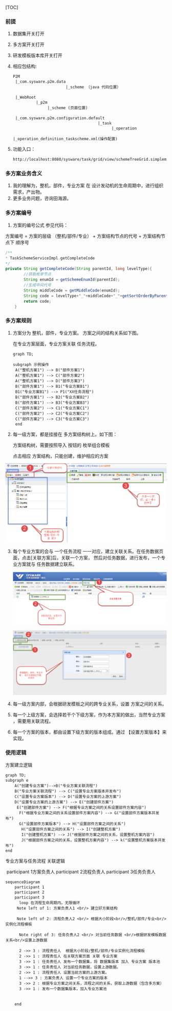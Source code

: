 [TOC]



### 前提

1. 数据集开关打开

2. 多方案开关打开

3. 研发模板版本库开关打开

4. 相应包结构:

   ```
   P2M
    |_com.sysware.p2m.data
                          |_scheme （java 代码位置）
                          
    |_WebRoot
             |_p2m
                  |_scheme (页面位置)
                  
    |_com.sysware.p2m.configuration.default
    									|_task
    										  |_operation
                                    |_operation_definition_taskscheme.xml(操作配置)
   ```

   

5. 功能入口：

   ```html
   http://localhost:8080/sysware/task/grid/view/schemeTreeGrid.simplemesh?navigationHandlerBeanName=singleMenuHandler&UUIDTOKEN=201808201114000005734182b98e7d2f4de6adea&id=2018070316442700054217763115a86f4f99985d&taskId=2018070316442700054217763115a86f4f99985d&rootId=2018070316442700054217763115a86f4f99985d&currentMenuId=2-1-1-1&UUIDTOKEN=201808201114000005734182b98e7d2f4de6adea&currentMenuId=2-1-1-1
   ```

   

   

   

### 多方案业务含义

1.  我的理解为，整机，部件，专业方案 在 设计发动机的生命周期中，进行组织需求，产出物。
2.  更多业务问题，咨询田海源。



### 多方案编号

1.  方案的编号公式   参见代码：

   方案编号 = 方案的层级 （整机/部件/专业） + 方案结构节点的代号 + 方案结构节点下 顺序号

   ```java
   /**
   * TaskSchemeServiceImpl.getCompleteCode
   */ 
   private String getCompleteCode(String parentId, long levelType){
           //获取枚举节点
           String enumId = getSchemeEnumId(parentId);
           //生成中间代号
           String middleCode = getMiddleCode(enumId);
           String code = levelType+"_"+middleCode+"_"+getSortOrderByParentId(parentId);
           return code;
       }
   ```

   

   





### 多方案规则

1. 方案分为 整机，部件，专业方案。 方案之间的结构关系如下图。

   在专业方案层面，专业方案关联 任务流程。




   ```mermaid
   graph TD;
   
   subgraph 示例操作
    A("整机方案1") --> B("部件方案1") 
    A("整机方案1") --> C("部件方案2") 
    A("整机方案1") --> D("部件方案3") 
    B("部件方案1") --> B1("专业方案B1")
    B1("专业方案B1") --> P1("XX任务流程")
    B("部件方案1") --> B2("专业方案B2")
    B("部件方案1") --> B3("专业方案B3")
    C("部件方案2") --> C1("专业方案C1")
    C("部件方案2") --> C2("专业方案C2")
    C("部件方案2") --> C3("专业方案C3")
    end
   ```

   

2. 每一级方案，都是挂接在 多方案结构树上。如下图：

   方案结构树，需要按照导入 按钮的 枚举组合模板

   点击相应 方案结构，只能创建，维护相应的方案

   

![多方案结构](1.png)

3. 每个专业方案的会与 一个任务流程 一一对应，建立关联关系。在任务数据页面，点击[关联方案]后，关联一个方案， 然后对任务数据，进行发布，一个专业方案就与 任务数据建立联系。

   ![2](2.png)

   ![3](3.png)

    

4. 每一级方案内部，会根据研发模板之间的跨专业关系，设置 方案之间的关系。

5. 每一个上级方案，会选择若干个下级方案，作为本方案的做出，当然专业方案 ，需要用关联流程。 

6. 每一个方案的版本，都由设置下级方案的版本组成。通过 【设置方案版本】来实现。

### 使用逻辑





方案建立逻辑

```mermaid
graph TD;
subgraph e
	A("创建专业方案")-->B("专业方案关联流程")
	B("专业方案关联流程") --> C("设置专业方案版本并发布")
	C("设置专业方案版本") --> D("设置专业方案的上游方案")
	D("设置专业方案的上游方案") --> E("创建部件方案")
	 E("创建部件方案") --> F("根据专业方案之间的关系设置部件方案内容")
	  F("根据专业方案之间的关系设置部件方案内容") --> G("设置部件方案版本并发布")
	  G("设置部件方案版本") --> H("设置部件方案之间的关系")
	   H("设置部件方案之间的关系") --> I("创建整机方案")
       I("创建整机方案") --> J("根据部件方案之间的关系，设置整机方案内容")
	   J("根据部件方案之间的关系，设置整机方案内容") --> k("设置整机方案版本并发布")
end
```



专业方案与任务流程 关联逻辑

​    participant 1方案负责人
    participant 2流程负责人
    participant 3任务负责人



```mermaid
sequenceDiagram
    participant 1
    participant 2
    participant 3
      loop 在流程生命周期内，无限循环
     Note left of 1: 方案负责人1 <br/> 建立好方案结构
  
     Note left of 2: 流程负责人2 <br/> 根据大小阶段<br/>/整机/部件/专业<br/>实例化流程模板
     
      Note right of 3: 任务负责人2 <br/> 对当前任务数据 <br/>根据研发模板数据关系<br/>设置上游数据
      
      2 ->> 3 : 流程责任人  根据大小阶段/整机/部件/专业实例化流程模板
      2 ->> 1 : 流程责任人 在关联方案页面 关联 专业方案
      3 ->> 1 : 任务责任人 发布一个数据集，将 数据集版本 加入 专业方案 版本池
      3 ->> 1 : 任务责任人 对当前任务数据，设置上游数据。
      2 ->> 1 : 流程责任人 设置当前方案的上游方案。
      1 -->> 3 : 方案负责人 设置一个专业方案的版本
      3 ->> 2 : 根据专业方案之间关系，流程之间的关系，获取上游数据（包含多方案）
      3 ->> 1 : 发布一个数据集版本，加入专业方案池
       
       
    end
 
```


